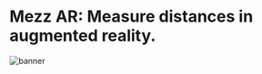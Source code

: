 # Mezz AR: Measure distances in augmented reality.

![banner](https://user-images.githubusercontent.com/97734029/194488998-4c1a9eb3-fe3b-46ca-9905-6c1ae9ee9ff0.png)

